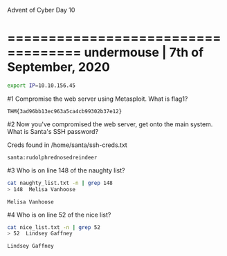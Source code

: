 Advent of Cyber Day 10

===================================
undermouse | 7th of September, 2020
===================================

```bash
export IP=10.10.156.45
```



#1 	Compromise the web server using Metasploit. What is flag1?


```
THM{3ad96bb13ec963a5ca4cb99302b37e12}
```


#2 	Now you've compromised the web server, get onto the main system. What is Santa's SSH password?

Creds found in /home/santa/ssh-creds.txt

```
santa:rudolphrednosedreindeer
```


#3 	Who is on line 148 of the naughty list?

```bash
cat naughty_list.txt -n | grep 148
> 148  Melisa Vanhoose
```

```
Melisa Vanhoose
```

#4 Who is on line 52 of the nice list?

```bash
cat nice_list.txt -n | grep 52
> 52  Lindsey Gaffney
```

```
Lindsey Gaffney
```